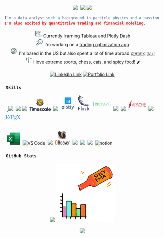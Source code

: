 <div align="center">
    <img src="https://user-images.githubusercontent.com/18350557/176309783-0785949b-9127-417c-8b55-ab5a4333674e.gif" width=50>&nbsp;
    <img src="https://readme-typing-svg.herokuapp.com?font=Roboto+Mono&weight=800&size=30&duration=4000&pause=1500&color=FF591B&background=FF000000&width=762&lines=Hello+World!%7C++Welcome+to+my+GitHub+Profile">
    <img src="https://media.giphy.com/media/du3J3cXyzhj75IOgvA/giphy.gif" width="50">
</div>

```python
I'm a data analyst with a background in particle physics and a passion for data and quantitative analysis. 
I'm also excited by quantitative trading and financial modeling.
```

<div align="center">
    <img src="https://github.com/MitchMedeiros/MitchMedeiros/blob/297c690241747eca3901e7fb5d2fb3fe1e541e81/images/elearn.gif" width="25"> Currently learning Tableau and Plotly Dash
    <br>
    <img src="https://github.com/MitchMedeiros/MitchMedeiros/blob/61537ee093a9681511e8e9288093a713ae484f70/images/optimize.gif" width="25"> I'm working on a <a href=https://backtest.fi>trading optimization app</a>
    <br>
    <img src="https://github.com/MitchMedeiros/MitchMedeiros/blob/4e6e67762c92f63519cdb23d5d7ff9cd2eff05ee/images/earth.gif" width="25"> I'm based in the US but also spent a lot of time abroad 🇨🇭🇲🇽 🇦🇱
    <br> 
    <img src="https://github.com/MitchMedeiros/MitchMedeiros/blob/897d620368d5be0324c2ac470b7ff3cff61a9a55/images/ice_axe.gif" width="25"> I love extreme sports, chess, cats, and spicy food! 🌶️
</div>
    
<div align="center">
    <br>
    <a href="https://www.linkedin.com/in/mitchell-medeiros/">
        <img src="https://img.shields.io/badge/LinkedIn-blue?style=for-the-badge&logo=linkedin&logoColor=white" alt="LinkedIn Link"></a>
    <a href="https://mitchm.net/">
        <img src="https://img.shields.io/badge/Portfolio-dda703?style=for-the-badge&logo=About&logoColor=white" alt="Portfolio Link"></a>
</div>

### &nbsp;`Skills`

<div align="left">
    &nbsp;&nbsp;<a href="https://www.python.org/" target="_blank" rel="noreferrer"> 
        <img src="https://raw.githubusercontent.com/danielcranney/readme-generator/main/public/icons/skills/python-colored.svg" width="44"></a>&nbsp;
    <a href="https://www.mysql.com/" target="_blank" rel="noreferrer">
        <img src="https://cdn.jsdelivr.net/gh/devicons/devicon/icons/mysql/mysql-original-wordmark.svg" width="58"></a>
    <a href="https://www.postgresql.org/" target="_blank" rel="noreferrer">
        <img src="https://raw.githubusercontent.com/danielcranney/readme-generator/main/public/icons/skills/postgresql-colored.svg" width="44"></a>&nbsp;
    <img src="https://github.com/MitchMedeiros/MitchMedeiros/blob/664b3df1516e08ff92baf0053972dd7e979bfb43/images/timescale.png" width="70">&nbsp;
    <img src="https://cdn.jsdelivr.net/gh/devicons/devicon/icons/pandas/pandas-original-wordmark.svg" width="48">&nbsp;
    <img src="https://github.com/MitchMedeiros/MitchMedeiros/blob/a8e9127b995bd88ab5a1ed8fa0159bc90631f9e6/images/plotly.png" width="48">&nbsp;
    <a href="https://flask.palletsprojects.com/en/2.0.x/" target="_blank" rel="noreferrer">
        <img src="https://github.com/MitchMedeiros/MitchMedeiros/blob/127afd4944fe5732f6d76496687e25aa7007156c/images/flask.png" width="40"></a>&nbsp;
    <img src="https://github.com/MitchMedeiros/MitchMedeiros/blob/bfe35ab4179d36e9645c7da3d1a12fd685f46e62/images/rest_api.png" width="60" height="40">&nbsp;
    <a href="https://git-scm.com/" target="_blank" rel="noreferrer">
    <img src="https://raw.githubusercontent.com/danielcranney/readme-generator/main/public/icons/skills/git-colored.svg" width="44"></a>&nbsp;
    <img src="https://cdn.jsdelivr.net/gh/devicons/devicon/icons/docker/docker-plain.svg" width="44">&nbsp;
    <img src="https://github.com/MitchMedeiros/MitchMedeiros/blob/664b3df1516e08ff92baf0053972dd7e979bfb43/images/apache.png" width="58" height="37">&nbsp;
    <img src="https://cdn.jsdelivr.net/gh/devicons/devicon/icons/html5/html5-original.svg" width="40"/>&nbsp;
    <img src="https://github.com/MitchMedeiros/MitchMedeiros/blob/cac9f6b38a08ce51568a84c2ee2e67459ad39fcf/images/latex.png" width="55">
    <br></br>
    &nbsp;&nbsp;<img src="https://github.com/MitchMedeiros/MitchMedeiros/blob/b7394bf710312c6604f79b29cf22c885fc9b37cc/images/excel.svg" width="42">&nbsp;
    <img src="https://cdn.jsdelivr.net/gh/devicons/devicon/icons/vscode/vscode-original.svg" alt="VS Code" width="44"/>&nbsp;
    <img src="https://cdn.jsdelivr.net/gh/devicons/devicon/icons/jupyter/jupyter-original-wordmark.svg" width="44">&nbsp;
    <img src="https://github.com/MitchMedeiros/MitchMedeiros/blob/b7394bf710312c6604f79b29cf22c885fc9b37cc/images/dbeaver.png" height="45" width="50">&nbsp;
    <img src="https://cdn.jsdelivr.net/gh/devicons/devicon/icons/vim/vim-original.svg" width="44">&nbsp;
    <img src="https://cdn.jsdelivr.net/gh/devicons/devicon/icons/linux/linux-original.svg" width="44">&nbsp;
    <img src="https://cdn.jsdelivr.net/gh/devicons/devicon/icons/wordpress/wordpress-plain.svg" width="44">&nbsp;
    <img src="https://user-images.githubusercontent.com/79409258/226091987-3cdf9344-dcfa-4d4e-ad0d-d3ab37c3c4db.png" alt="notion" width="44"/>    
</div>

### &nbsp;`GitHub Stats`

<div align="center">
    <img src="https://streak-stats.demolab.com?user=MitchMedeiros&theme=tokyonight-duo&hide_border=true&border_radius=40">
    <img src="https://github.com/MitchMedeiros/MitchMedeiros/blob/f555577ccb1a171db4ebcfa82f09b643eaf16f55/images/spicy_data.gif" width="190">
    <br></br>
    <img src="https://github-readme-activity-graph.cyclic.app/graph?username=MitchMedeiros&bg_color=00b2ff00&color=b600ff&line=00ccfa90&point=00b2ff&area=true&hide_border=true">
</div>

    
    
    

